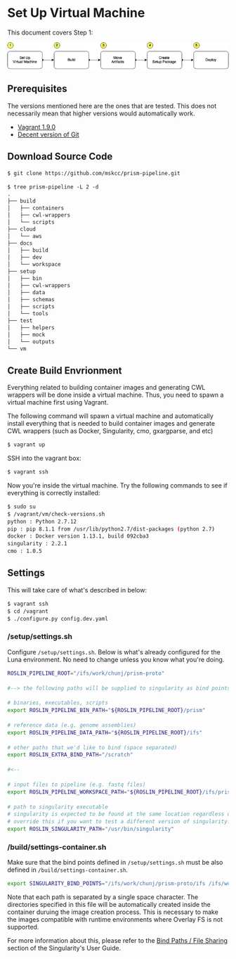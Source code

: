 # Set Up Virtual Machine

This document covers Step 1:

![/docs/prism-build-to-deploy.png](/docs/prism-build-to-deploy.png)

## Prerequisites

The versions mentioned here are the ones that are tested. This does not necessarily mean that higher versions would automatically work.

- [Vagrant 1.9.0](https://www.vagrantup.com/downloads.html)
- [Decent version of Git](https://git-scm.com/downloads)

## Download Source Code

```bash
$ git clone https://github.com/mskcc/prism-pipeline.git
```

```
$ tree prism-pipeline -L 2 -d
.
├── build
│   ├── containers
│   ├── cwl-wrappers
│   └── scripts
├── cloud
│   └── aws
├── docs
│   ├── build
│   ├── dev
│   └── workspace
├── setup
│   ├── bin
│   ├── cwl-wrappers
│   ├── data
│   ├── schemas
│   ├── scripts
│   └── tools
├── test
│   ├── helpers
│   ├── mock
│   └── outputs
└── vm
```

## Create Build Envrionment

Everything related to building container images and generating CWL wrappers will be done inside a virtual machine. Thus, you need to spawn a virtual machine first using Vagrant.

The following command will spawn a virtual machine and automatically install everything that is needed to build container images and generate CWL wrappers (such as Docker, Singularity, cmo, gxargparse, and etc)

```bash
$ vagrant up
```

SSH into the vagrant box:

```bash
$ vagrant ssh
```

Now you're inside the virtual machine. Try the following commands to see if everything is correctly installed:

```bash
$ sudo su
$ /vagrant/vm/check-versions.sh
python : Python 2.7.12
pip : pip 8.1.1 from /usr/lib/python2.7/dist-packages (python 2.7)
docker : Docker version 1.13.1, build 092cba3
singularity : 2.2.1
cmo : 1.0.5
```

## Settings

This will take care of what's described in below:

```bash
$ vagrant ssh
$ cd /vagrant
$ ./configure.py config.dev.yaml
```

### /setup/settings.sh

Configure `/setup/settings.sh`. Below is what's already configured for the Luna environment. No need to change unless you know what you're doing.

```bash
ROSLIN_PIPELINE_ROOT="/ifs/work/chunj/prism-proto"

#--> the following paths will be supplied to singularity as bind points

# binaries, executables, scripts
export ROSLIN_PIPELINE_BIN_PATH="${ROSLIN_PIPELINE_ROOT}/prism"

# reference data (e.g. genome assemblies)
export ROSLIN_PIPELINE_DATA_PATH="${ROSLIN_PIPELINE_ROOT}/ifs"

# other paths that we'd like to bind (space separated)
export ROSLIN_EXTRA_BIND_PATH="/scratch"

#<--

# input files to pipeline (e.g. fastq files)
export ROSLIN_PIPELINE_WORKSPACE_PATH="${ROSLIN_PIPELINE_ROOT}/ifs/prism/inputs"

# path to singularity executable
# singularity is expected to be found at the same location regardless of the nodes you're on
# override this if you want to test a different version of singularity.
export ROSLIN_SINGULARITY_PATH="/usr/bin/singularity"
```

### /build/settings-container.sh

Make sure that the bind points defined in `/setup/settings.sh` must be also defined in `/build/settings-container.sh`.

```bash
export SINGULARITY_BIND_POINTS="/ifs/work/chunj/prism-proto/ifs /ifs/work/chunj/prism-proto/prism /scratch"
```

Note that each path is separated by a single space character. The directories specified in this file will be automatically created inside the container duruing the image creation process. This is necessary to make the images compatible with runtime environments where Overlay FS is not supported.

For more information about this, please refer to the [Bind Paths / File Sharing](http://singularity.lbl.gov/docs-mount) section of the Singularity's User Guide.
